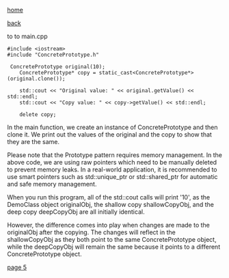 [home](./page01.md)

[back](./page03.md)

to to main.cpp

```
#include <iostream>
#include "ConcretePrototype.h"
```


```
 ConcretePrototype original(10);
    ConcretePrototype* copy = static_cast<ConcretePrototype*>(original.clone());

    std::cout << "Original value: " << original.getValue() << std::endl;
    std::cout << "Copy value: " << copy->getValue() << std::endl;

    delete copy;
```

In the main function, we create an instance of ConcretePrototype and then clone it. We print out the values of the original and the copy to show that they are the same.

Please note that the Prototype pattern requires memory management. In the above code, we are using raw pointers which need to be manually deleted to prevent memory leaks. In a real-world application, it is recommended to use smart pointers such as std::unique_ptr or std::shared_ptr for automatic and safe memory management.


When you run this program, all of the std::cout calls will print '10', as the DemoClass object originalObj, the shallow copy shallowCopyObj, and the deep copy deepCopyObj are all initially identical.

However, the difference comes into play when changes are made to the originalObj after the copying. The changes will reflect in the shallowCopyObj as they both point to the same ConcretePrototype object, while the deepCopyObj will remain the same because it points to a different ConcretePrototype object.

[page 5](./page05.md)

